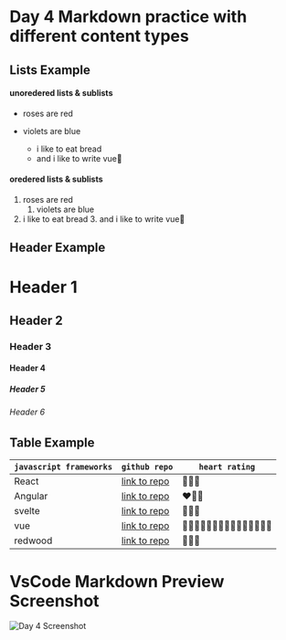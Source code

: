 # Day 4 Markdown practice with different content types

## Lists Example
#### unoredered lists & sublists

* roses are red

* violets are blue

  * i like to eat bread
  * and i like to write vue💚

#### oredered lists & sublists

1. roses are red
    1. violets are blue
2. i like to eat bread
      3. and i like to write vue💚
    


## Header Example

# Header 1
## Header 2
### Header 3
#### Header 4
##### Header 5
###### Header 6




## Table Example 


| `javascript frameworks` | `github repo` | `heart rating`  |
| :---------| :------------ | ----- |
| React |  [link to repo](https://github.com/reactjs/reactjs.org)       |   💙💙💙 |
| Angular |  [link to repo](https://github.com/angular/angular)       |  ❤️👀👀 |
| svelte |  [link to repo](https://github.com/sveltejs/svelte)       |  👀👀👀|
| vue |  [link to repo](https://github.com/vuejs/vue)       | 💚💚💚💚💚💚💚💚💚💚💚💚💚💚💚 |
| redwood |  [link to repo](https://github.com/redwoodjs/redwood)       | 🤷🏿‍♂️ |






# VsCode Markdown Preview Screenshot
![Day 4 Screenshot](https://user-images.githubusercontent.com/44481619/80927659-1ce8a780-8d54-11ea-82e6-907fbf1c41b0.png)
